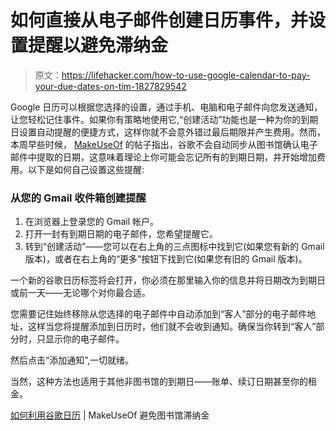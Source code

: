 # 如何直接从电子邮件创建日历事件，并设置提醒以避免滞纳金

> 原文：<https://lifehacker.com/how-to-use-google-calendar-to-pay-your-due-dates-on-tim-1827829542>

Google 日历可以根据您选择的设置，通过手机、电脑和电子邮件向您发送通知，让您轻松记住事件。如果你有策略地使用它,“创建活动”功能也是一种为你的到期日设置自动提醒的便捷方式，这样你就不会意外错过最后期限并产生费用。然而，本周早些时候， [MakeUseOf](https://www.makeuseof.com/tag/avoid-library-late-fees-google-calendar/) 的帖子指出，谷歌不会自动同步从图书馆确认电子邮件中提取的日期，这意味着理论上你可能会忘记所有的到期日期，并开始增加费用。以下是如何自己设置这些提醒:



### 从您的 Gmail 收件箱创建提醒

1.  在浏览器上登录您的 Gmail 帐户。
2.  打开一封有到期日期的电子邮件，您希望提醒它。
3.  转到“创建活动”——您可以在右上角的三点图标中找到它(如果您有新的 Gmail 版本)，或者在右上角的“更多”按钮下找到它(如果您有旧的 Gmail 版本)。

一个新的谷歌日历标签将会打开，你必须在那里输入你的信息并将日期改为到期日或前一天——无论哪个对你最合适。

您需要记住始终移除从您选择的电子邮件中自动添加到“客人”部分的电子邮件地址，这样当您将提醒添加到日历时，他们就不会收到通知。确保当你转到“客人”部分时，只显示你的电子邮件。

然后点击“添加通知”,一切就绪。

当然，这种方法也适用于其他非图书馆的到期日——账单、续订日期甚至你的租金。

[如何利用谷歌日历](https://www.makeuseof.com/tag/avoid-library-late-fees-google-calendar/) | MakeUseOf 避免图书馆滞纳金